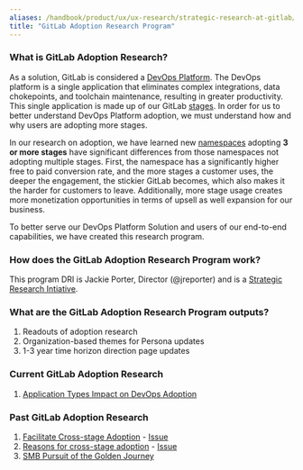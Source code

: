 ```yaml
---
aliases: /handbook/product/ux/ux-research/strategic-research-at-gitlab/gitlab-adoption-research-program.html
title: "GitLab Adoption Research Program"
---
```








### What is GitLab Adoption Research?

As a solution, GitLab is considered a [DevOps Platform](https://about.gitlab.com/handbook/marketing/brand-and-product-marketing/product-and-solution-marketing/usecase-gtm/devops-platform/). The DevOps platform is a single application that eliminates complex integrations, data chokepoints, and toolchain maintenance, resulting in greater productivity. This single application is made up of our GitLab [stages](/handbook/product/categories/#devops-stages). In order for us to better understand DevOps Platform adoption, we must understand how and why users are adopting more stages.

In our research on adoption, we have learned new [namespaces](https://docs.gitlab.com/ee/user/group/#namespaces) adopting **3 or more stages** have significant differences from those namespaces not adopting multiple stages. First, the namespace has a significantly higher free to paid conversion rate, and the more stages a customer uses, the deeper the engagement, the stickier GitLab becomes, which also makes it the harder for customers to leave. Additionally, more stage usage creates more monetization opportunities in terms of upsell as well expansion for our business.

To better serve our DevOps Platform Solution and users of our end-to-end capabilities, we have created this research program.

### How does the GitLab Adoption Research Program work?

This program DRI is Jackie Porter, Director (@jreporter) and is a [Strategic Research Intiative](/handbook/product/ux/ux-research/strategic-research-at-gitlab/#how-does-gitlab-think-about-strategic-research).

### What are the GitLab Adoption Research Program outputs?

1. Readouts of adoption research
1. Organization-based themes for Persona updates
1. 1-3 year time horizon direction page updates

### Current GitLab Adoption Research
1. [Application Types Impact on DevOps Adoption](https://gitlab.com/gitlab-org/ux-research/-/issues/1783)

### Past GitLab Adoption Research
1. [Facilitate Cross-stage Adoption](https://docs.google.com/presentation/d/1Dop32ZNbyHhJvi-TMRR-uiJVKN-qaBl8hPj-N03YSL8/edit?usp=sharing) - [Issue](https://gitlab.com/gitlab-com/www-gitlab-com/-/issues/10466)
1. [Reasons for cross-stage adoption](https://docs.google.com/presentation/d/10aCNhZ8KvDMpOCqhhgcI-Sb6jpH6UT0-ApXH7_t-7XA/edit?usp=sharing) - [Issue](https://gitlab.com/gitlab-org/ux-research/-/issues/1385)
1. [SMB Pursuit of the Golden Journey](https://gitlab.com/gitlab-org/ux-research/-/issues/1522)
